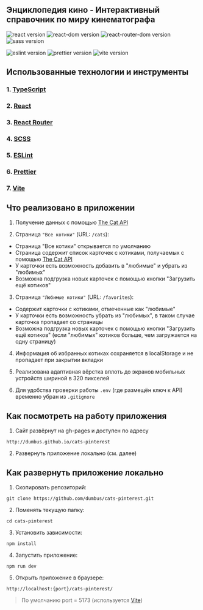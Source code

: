 ## Энциклопедия кино - Интерактивный справочник по миру кинематографа

![react version](https://img.shields.io/badge/react-18.3.1-blue)
![react-dom version](https://img.shields.io/badge/react--dom-18.3.1-blue)
![react-router-dom version](https://img.shields.io/badge/react--router--dom-7.1.3-blue)
![sass version](https://img.shields.io/badge/sass-1.83.4-blue)

![eslint version](https://img.shields.io/badge/eslint-8.56.0-brightgreen)
![prettier version](https://img.shields.io/badge/prettier-3.4.2-brightgreen)
![vite version](https://img.shields.io/badge/vite-6.0.5-brightgreen)

## Использованные технологии и инструменты

### 1. [TypeScript](https://www.typescriptlang.org/)

### 2. [React](https://react.dev/)

### 3. [React Router](https://reactrouter.com/en/main)

### 4. [SCSS](https://sass-lang.com/)

### 5. [ESLint](https://eslint.org/)

### 6. [Prettier](https://prettier.io/)

### 7. [Vite](https://vite.dev/)

## Что реализовано в приложении

1. Получение данных с помощью [The Cat API](https://thecatapi.com/)

2. Страница `"Все котики"` (URL: `/cats`):

- Страница "Все котики" открывается по умолчанию
- Страница содержит список карточек с котиками, получаемых с помощью [The Cat API](https://thecatapi.com/)
- У карточки есть возможность добавить в "любимые" и убрать из "любимых"
- Возможна подгрузка новых карточек с помощью кнопки "Загрузить ещё котиков"

3. Страница `"Любимые котики"` (URL: `/favorites`):

- Содержит карточки с котиками, отмеченные как "любимые"
- У карточки есть возможность убрать из "любимых", в таком случае карточка пропадает со страницы
- Возможна подгрузка новых карточек с помощью кнопки "Загрузить ещё котиков" (если "любимых" котиков больше, чем загружается на одну страницу)

4. Информация об избранных котиках сохраняется в localStorage и не пропадает при закрытии вкладки

5. Реализована адаптивная вёрстка вплоть до экранов мобильных устройств шириной в 320 пикселей

6. Для удобства проверки работы `.env` (где размещён ключ к API) временно убран из `.gitignore`

## Как посмотреть на работу приложения

1. Сайт развёрнут на gh-pages и доступен по адресу

```
http://dumbus.github.io/cats-pinterest
```

2. Развернуть приложение локально (см. далее)

## Как развернуть приложение локально

1. Скопировать репозиторий:

```
git clone https://github.com/dumbus/cats-pinterest.git
```

2. Поменять текущую папку:

```
cd cats-pinterest
```

3. Установить зависимости:

```
npm install
```

4. Запустить приложение:

```
npm run dev
```

5. Открыть приложение в браузере:

```
http://localhost:{port}/cats-pinterest/
```

> По умолчанию port = 5173 (используется [Vite](https://vite.dev/))
